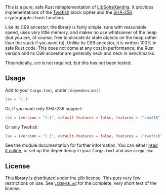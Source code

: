 This is a pure, safe Rust reimplementation of [LibSolraXandria][1]. It
provides implementations of the [Twofish][2] block cipher and the
[SHA-256][3] cryptographic hash function.

Like its C99 ancestor, the library is fairly simple, runs with reasonable
speed, uses very little memory, and makes no use whatsoever of the heap
(but you are, of course, free to allocate its state objects on the heap
rather than the stack if you want to). Unlike its C99 ancestor, it is
written 100% in safe Rust code. This does not come at any cost in
performance; the Rust version and its C99 ancestor are generally neck and
neck in benchmarks.

Theoretically, `std` is not required, but this has not been tested.

[1]: https://github.com/SolraBizna/lsx
[2]: https://en.wikipedia.org/wiki/Twofish
[3]: https://en.wikipedia.org/wiki/SHA-2

Usage
-----

Add to your `Cargo.toml`, under `[dependencies]`:

```toml
lsx = "1.1"
```

Or, if you want only SHA-256 support:

```toml
lsx = {version = "1.1", default-features = false, features = ["sha256"]}
```

Or only Twofish:

```toml
lsx = {version = "1.1", default-features = false, features = ["twofish"]}
```

See the module documentation for further information. You can either [read it online][4], or set up the dependency in your `Cargo.toml` and use `cargo doc`.

[4]: https://docs.rs/lsx

License
-------

This library is distributed under the zlib license. This puts very few
restrictions on use. See [`LICENSE.md`][5] for the complete, very short text of
the license.

[5]: LICENSE.md
